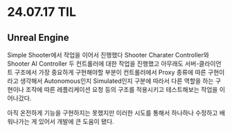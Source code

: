 # 24.07.17 TIL

## Unreal Engine

Simple Shooter에서 작업을 이어서 진행했다 Shooter Charater Controller와 Shooter AI Controller 두 컨트롤러에 대한 작업을 진행했고 아무래도 서버-클라이언트 구조에서 가장 중요하게 구현해야할 부분이 컨트롤러에서 Proxy 종류에 따른 구현이라고 생각해서 Autonomous인지 Simulated인지 구분에 따라서 다른 역할을 하는 구현이나 조작에 따른 레플리케이션 요청 등의 구조를 적용시키고 테스트해보는 작업을 이어나갔다.

아직 온전하게 기능을 구현하지는 못했지만 이러한 시도를 통해서 하나하나 수정하고 배워나가는 게 있어서 개발에 큰 도움이 됐다.
